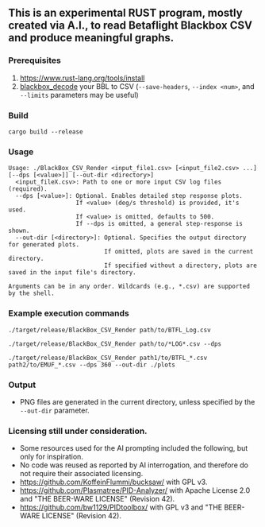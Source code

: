 ## This is an experimental RUST program, mostly created via A.I., to read Betaflight Blackbox CSV and produce meaningful graphs.

### Prerequisites

1. https://www.rust-lang.org/tools/install
2. [blackbox_decode](https://github.com/betaflight/blackbox-tools) your BBL to CSV (`--save-headers`, `--index <num>`, and `--limits` parameters may be useful)

### Build

```shell
cargo build --release
```

### Usage
```shell
Usage: ./BlackBox_CSV_Render <input_file1.csv> [<input_file2.csv> ...] [--dps [<value>]] [--out-dir <directory>]
  <input_fileX.csv>: Path to one or more input CSV log files (required).
  --dps [<value>]: Optional. Enables detailed step response plots.
                   If <value> (deg/s threshold) is provided, it's used.
                   If <value> is omitted, defaults to 500.
                   If --dps is omitted, a general step-response is shown.
  --out-dir [<directory>]: Optional. Specifies the output directory for generated plots.
                           If omitted, plots are saved in the current directory.
                           If specified without a directory, plots are saved in the input file's directory.

Arguments can be in any order. Wildcards (e.g., *.csv) are supported by the shell.
```
### Example execution commands
```shell
./target/release/BlackBox_CSV_Render path/to/BTFL_Log.csv
```
```shell
./target/release/BlackBox_CSV_Render path/to/*LOG*.csv --dps
```
```shell
./target/release/BlackBox_CSV_Render path1/to/BTFL_*.csv path2/to/EMUF_*.csv --dps 360 --out-dir ./plots
```

### Output
- PNG files are generated in the current directory, unless specified by the `--out-dir` parameter.

### Licensing still under consideration.
- Some resources used for the AI prompting included the following, but only for inspiration.
- No code was reused as reported by AI interrogation, and therefore do not require their associated licensing.
- https://github.com/KoffeinFlummi/bucksaw/ with GPL v3.
- https://github.com/Plasmatree/PID-Analyzer/ with Apache License 2.0 and "THE BEER-WARE LICENSE" (Revision 42).
- https://github.com/bw1129/PIDtoolbox/ with GPL v3 and "THE BEER-WARE LICENSE" (Revision 42).
